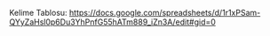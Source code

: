 Kelime Tablosu:
https://docs.google.com/spreadsheets/d/1r1xPSam-QYyZaHsl0p6Du3YhPnfG55hATm889_iZn3A/edit#gid=0
